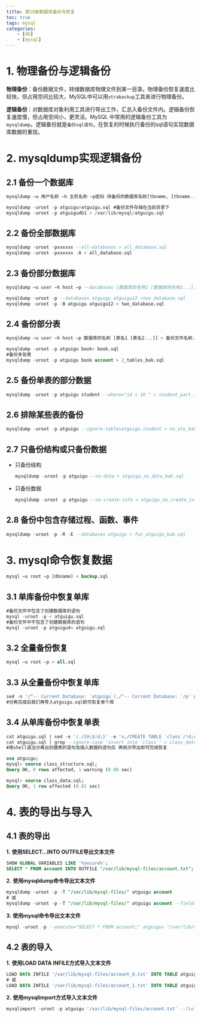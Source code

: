 ```yaml
---
title: 第19章数据库备份与恢复
toc: true
tags: mysql
categories: 
    - [db]
    - [mysql]
---
```


# **1.** **物理备份与逻辑备份**

**物理备份**：备份数据文件，转储数据库物理文件到某一目录。物理备份恢复速度比较快，但占用空间比较大，MySQL中可以用`xtrabackup`工具来进行物理备份。

<!--more-->

**逻辑备份**：对数据库对象利用工具进行导出工作，汇总入备份文件内。逻辑备份恢复速度慢，但占用空间小，更灵活。MySQL 中常用的逻辑备份工具为`mysqldump`。逻辑备份就是`备份sql语句`，在恢复的时候执行备份的sql语句实现数据库数据的重现。

# **2. mysqldump实现逻辑备份**

## **2.1** **备份一个数据库**

```sql
mysqldump –u 用户名称 –h 主机名称 –p密码 待备份的数据库名称[tbname, [tbname...]]> 备份文件名 称.sql
```




```sql
mysqldump -uroot -p atguigu>atguigu.sql #备份文件存储在当前目录下
mysqldump -uroot -p atguigudb1 > /var/lib/mysql/atguigu.sql
```

## **2.2** **备份全部数据库**

```sql
mysqldump -uroot -pxxxxxx --all-databases > all_database.sql 
mysqldump -uroot -pxxxxxx -A > all_database.sql
```

## **2.3** **备份部分数据库**

```sql
mysqldump –u user –h host –p --databases [数据库的名称1 [数据库的名称2...]] > 备份文件名 称.sql
```

```sql
mysqldump -uroot -p --databases atguigu atguigu12 >two_database.sql
mysqldump -uroot -p -B atguigu atguigu12 > two_database.sql
```

## **2.4** **备份部分表**

```sql
mysqldump –u user –h host –p 数据库的名称 [表名1 [表名2...]] > 备份文件名称.sql
```

```sql
mysqldump -uroot -p atguigu book> book.sql
#备份多张表 
mysqldump -uroot -p atguigu book account > 2_tables_bak.sql
```

## **2.5** **备份单表的部分数据**

```sql
mysqldump -uroot -p atguigu student --where="id < 10 " > student_part_id10_low_bak.sql
```

## **2.6** **排除某些表的备份**

```sql
mysqldump -uroot -p atguigu --ignore-table=atguigu.student > no_stu_bak.sql
```

## **2.7** **只备份结构或只备份数据**

- 只备份结构

  ```sql
  mysqldump -uroot -p atguigu --no-data > atguigu_no_data_bak.sql
  ```

- 只备份数据

  ```sql
  mysqldump -uroot -p atguigu --no-create-info > atguigu_no_create_info_bak.sql
  ```

## **2.8** **备份中包含存储过程、函数、事件**

```sql
mysqldump -uroot -p -R -E --databases atguigu > fun_atguigu_bak.sql
```

# **3. mysql命令恢复数据**

```sql
mysql –u root –p [dbname] < backup.sql
```

## **3.1** **单库备份中恢复单库**

```sql
#备份文件中包含了创建数据库的语句
mysql -uroot -p < atguigu.sql
#备份文件中不包含了创建数据库的语句
mysql -uroot -p atguigu4< atguigu.sql
```

## **3.2** **全量备份恢复**

```sql
mysql –u root –p < all.sql
```

## **3.3** **从全量备份中恢复单库**

```sql
sed -n '/^-- Current Database: `atguigu`/,/^-- Current Database: `/p' all_database.sql > atguigu.sql 
#分离完成后我们再导入atguigu.sql即可恢复单个库
```

## **3.4** **从单库备份中恢复单表**

```sql
cat atguigu.sql | sed -e '/./{H;$!d;}' -e 'x;/CREATE TABLE `class`/!d;q' > class_structure.sql 
cat atguigu.sql | grep --ignore-case 'insert into `class`' > class_data.sql 
#用shell语法分离出创建表的语句及插入数据的语句后 再依次导出即可完成恢复 

use atguigu; 
mysql> source class_structure.sql; 
Query OK, 0 rows affected, 1 warning (0.00 sec) 

mysql> source class_data.sql; 
Query OK, 1 row affected (0.01 sec)
```

# **4.** **表的导出与导入**

## **4.1** **表的导出**

**1.** **使用SELECT…INTO OUTFILE导出文本文件**

```sql
SHOW GLOBAL VARIABLES LIKE '%secure%';
SELECT * FROM account INTO OUTFILE "/var/lib/mysql-files/account.txt";
```

**2.** **使用mysqldump命令导出文本文件**

```sql
mysqldump -uroot -p -T "/var/lib/mysql-files/" atguigu account
# 或
mysqldump -uroot -p -T "/var/lib/mysql-files/" atguigu account --fields-terminated- by=',' --fields-optionally-enclosed-by='\"'
```

**3.** **使用mysql命令导出文本文件**

```sql
mysql -uroot -p --execute="SELECT * FROM account;" atguigu> "/var/lib/mysql-files/account.txt"
```

## **4.2** **表的导入**

**1.** **使用LOAD DATA INFILE方式导入文本文件**

```sql
LOAD DATA INFILE '/var/lib/mysql-files/account_0.txt' INTO TABLE atguigu.account;
# 或
LOAD DATA INFILE '/var/lib/mysql-files/account_1.txt' INTO TABLE atguigu.account FIELDS TERMINATED BY ',' ENCLOSED BY '\"';
```

**2.** **使用mysqlimport方式导入文本文件**

```sql
mysqlimport -uroot -p atguigu '/var/lib/mysql-files/account.txt' --fields-terminated- by=',' --fields-optionally-enclosed-by='\"'
```

